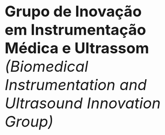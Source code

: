<font size="24"> **Grupo de Inovação em Instrumentação Médica e Ultrassom** <font> <br>
<font size="20"> _(Biomedical Instrumentation and Ultrasound Innovation Group)_ <font>


